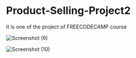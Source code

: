 # Product-Selling-Project2
It is one of the project of FREECODECAMP course

![Screenshot (9)](https://user-images.githubusercontent.com/84726355/130230893-72409b59-4e3d-4414-8588-4b58c64c623b.png)

![Screenshot (10)](https://user-images.githubusercontent.com/84726355/130230910-bc07fb8b-b714-4a17-b29b-2c7957f27435.png)


